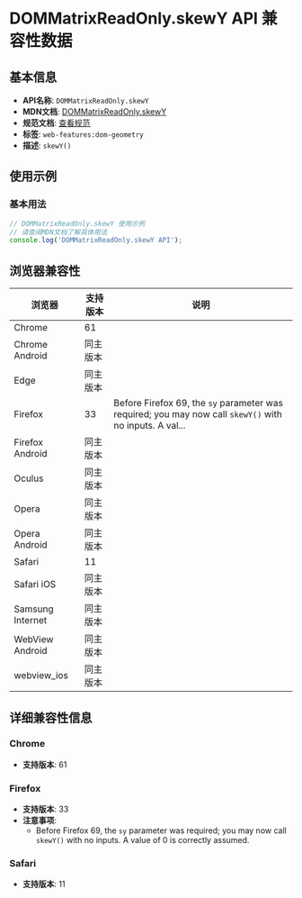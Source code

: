 # DOMMatrixReadOnly.skewY API 兼容性数据

## 基本信息

- **API名称**: `DOMMatrixReadOnly.skewY`
- **MDN文档**: [DOMMatrixReadOnly.skewY](https://developer.mozilla.org/docs/Web/API/DOMMatrixReadOnly/skewY)
- **规范文档**: [查看规范](https://drafts.fxtf.org/geometry/#dom-dommatrixreadonly-skewy)
- **标签**: `web-features:dom-geometry`
- **描述**: `skewY()`

## 使用示例

### 基本用法

```javascript
// DOMMatrixReadOnly.skewY 使用示例
// 请查阅MDN文档了解具体用法
console.log('DOMMatrixReadOnly.skewY API');
```

## 浏览器兼容性

| 浏览器 | 支持版本 | 说明 |
|--------|----------|------|
| Chrome | 61 |  |
| Chrome Android | 同主版本 |  |
| Edge | 同主版本 |  |
| Firefox | 33 | Before Firefox 69, the `sy` parameter was required; you may now call `skewY()` with no inputs. A val... |
| Firefox Android | 同主版本 |  |
| Oculus | 同主版本 |  |
| Opera | 同主版本 |  |
| Opera Android | 同主版本 |  |
| Safari | 11 |  |
| Safari iOS | 同主版本 |  |
| Samsung Internet | 同主版本 |  |
| WebView Android | 同主版本 |  |
| webview_ios | 同主版本 |  |

## 详细兼容性信息

### Chrome

- **支持版本**: 61

### Firefox

- **支持版本**: 33
- **注意事项**:
  - Before Firefox 69, the `sy` parameter was required; you may now call `skewY()` with no inputs. A value of 0 is correctly assumed.

### Safari

- **支持版本**: 11

